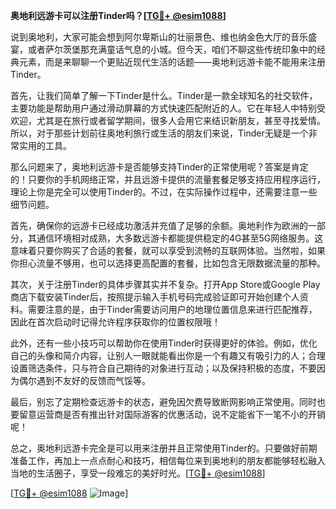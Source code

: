 **奥地利远游卡可以注册Tinder吗？[[TG💪+ @esim1088](https://t.me/s/esim1088)]**

说到奥地利，大家可能会想到阿尔卑斯山的壮丽景色、维也纳金色大厅的音乐盛宴，或者萨尔茨堡那充满童话气息的小城。但今天，咱们不聊这些传统印象中的经典元素，而是来聊聊一个更贴近现代生活的话题——奥地利远游卡能不能用来注册Tinder。

首先，让我们简单了解一下Tinder是什么。Tinder是一款全球知名的社交软件，主要功能是帮助用户通过滑动屏幕的方式快速匹配附近的人。它在年轻人中特别受欢迎，尤其是在旅行或者留学期间，很多人会用它来结识新朋友，甚至寻找爱情。所以，对于那些计划前往奥地利旅行或生活的朋友们来说，Tinder无疑是一个非常实用的工具。

那么问题来了，奥地利远游卡是否能够支持Tinder的正常使用呢？答案是肯定的！只要你的手机网络正常，并且远游卡提供的流量套餐足够支持应用程序运行，理论上你是完全可以使用Tinder的。不过，在实际操作过程中，还需要注意一些细节问题。

首先，确保你的远游卡已经成功激活并充值了足够的余额。奥地利作为欧洲的一部分，其通信环境相对成熟，大多数远游卡都能提供稳定的4G甚至5G网络服务。这意味着只要你购买了合适的套餐，就可以享受到流畅的互联网体验。当然啦，如果你担心流量不够用，也可以选择更高配置的套餐，比如包含无限数据流量的那种。

其次，关于注册Tinder的具体步骤其实并不复杂。打开App Store或Google Play商店下载安装Tinder后，按照提示输入手机号码完成验证即可开始创建个人资料。需要注意的是，由于Tinder需要访问用户的地理位置信息来进行匹配推荐，因此在首次启动时记得允许程序获取你的位置权限哦！

此外，还有一些小技巧可以帮助你在使用Tinder时获得更好的体验。例如，优化自己的头像和简介内容，让别人一眼就能看出你是一个有趣又有吸引力的人；合理设置筛选条件，只与符合自己期待的对象进行互动；以及保持积极的态度，不要因为偶尔遇到不友好的反馈而气馁等。

最后，别忘了定期检查远游卡的状态，避免因欠费导致断网影响正常使用。同时也要留意运营商是否有推出针对国际游客的优惠活动，说不定能省下一笔不小的开销呢！

总之，奥地利远游卡完全是可以用来注册并且正常使用Tinder的。只要做好前期准备工作，再加上一点点耐心和技巧，相信每位来到奥地利的朋友都能够轻松融入当地的生活圈子，享受一段难忘的美好时光。[[TG💪+ @esim1088](https://t.me/s/esim1088)]

[[TG💪+ @esim1088](https://t.me/s/esim1088) ![Image](https://i.postimg.cc/4NQfJmqS/Snipaste-2025-05-13-00-14-12.png)]